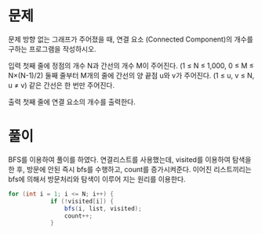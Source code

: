 # 문제
문제
방향 없는 그래프가 주어졌을 때, 연결 요소 (Connected Component)의 개수를 구하는 프로그램을 작성하시오.

입력
첫째 줄에 정점의 개수 N과 간선의 개수 M이 주어진다. 
(1 ≤ N ≤ 1,000, 0 ≤ M ≤ N×(N-1)/2) 둘째 줄부터 M개의 줄에 간선의 양 끝점 u와 v가 주어진다. 
(1 ≤ u, v ≤ N, u ≠ v) 같은 간선은 한 번만 주어진다.

출력
첫째 줄에 연결 요소의 개수를 출력한다.


# 풀이

BFS를 이용하여 풀이를 하였다.
연결리스트를 사용했는데, 
visited를 이용하여 탐색을 한 후, 방문에 안된 즉시 bfs를 수행하고, count를 증가시켜준다.
이어진 리스트끼리는 bfs에 의해서 방문처리와 탐색이 이루어 지는 원리를 이용한다.
```java
for (int i = 1; i <= N; i++) {
			if (!visited[i]) {
				bfs(i, list, visited);
				count++;
			}
```
